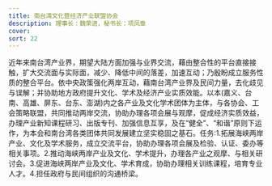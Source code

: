 ```yaml
---
title: 南台湾文化暨经济产业联盟协会
description: 理事长：魏荣进，秘书长：项凤章
cover:
sort: 22
---
```


近年来南台湾产业界，期望大陆方面加强与业界交流，藉由整合性的平台直接接触，扩大交流面与实际面，减少、降低中间的落差，加速互动；乃殷盼成立服务性质的整合平台。依中央政策强化两岸互动，藉南台湾产业界及民间力量，去化歧见与误解；并协助地方政府提升文化、学术及经济产业实质效能。以本(嘉义、台南、高雄、屏东、台东、澎湖)内之各产业及文化学术团体为主体，与各协会、工会策略联盟，共同推动两岸交流，协助办理各项会展与观摩，促成经济实质效益，办理产业新知课程研习、出版专刊、加强信息互享，及在“健全”、“和谐”原则下运作，为本会和南台湾各类团体共同发展建立坚实稳固之基石。任务:1.拓展海峡两岸产业、文化及学术服务，成立交流平台，协助办理各项会展及检验、认证、委办等相关事项。2.推动海峡两岸产业及文化、学术提升，办理各产业之观摩、与相关研讨会。3.促进海峡两岸产业及文化、学术育成，协助办理相关训练课程，培育专业人才。4.担任政府与民间组织的沟通桥梁。
